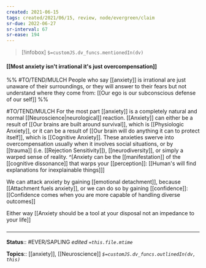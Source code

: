 ```yaml
---
created: 2021-06-15
tags: created/2021/06/15, review, node/evergreen/claim
sr-due: 2022-06-27
sr-interval: 67
sr-ease: 194
---
```

> [!infobox]
`$=customJS.dv_funcs.mentionedIn(dv)`

#### [[Most anxiety isn't irrational it's just overcompensation]] 

%%
#TO/TEND/MULCH 
People who say [[anxiety]] is irrational are just unaware of their surroundings,
or they will answer to their fears but not understand where they come from: [[Our ego is our subconscious defense of our self]]
%%

#TO/TEND/MULCH 
For the most part [[anxiety]] is a completely natural and normal [[Neuroscience|neurological]] reaction.
[[Anxiety]] can either be a result of [[Our brains are built around survival]],
which is [[Physiologic Anxiety]], 
or it can be a result of [[Our brain will do anything it can to protect itself]],
which is [[Cognitive Anxiety]].
These anxieties swerve into overcompensation usually when it involves social situations, or by 
[[trauma]] (i.e. [[Rejection Sensitivity]]), 
[[neurodiversity]],
or simply a warped sense of reality. 
^[Anxiety can be the [[manifestation]] of the [[cognitive dissonance]] that warps your [[perception]]: [[Human's will find explanations for inexplainable things]]]

We can attack anxiety by gaining [[emotional detachment]], because [[Attachment fuels anxiety]], 
or we can do so by gaining [[confidence]]:
[[Confidence comes when you are more capable of handling diverse outcomes]]

Either way [[Anxiety should be a tool at your disposal not an impedance to your life]]

### <hr class="footnote"/>

**Status**:: #EVER/SAPLING
*edited `=this.file.mtime`*

**Topics**:: [[anxiety]], [[Neuroscience]]
*`$=customJS.dv_funcs.outlinedIn(dv, this)`*
